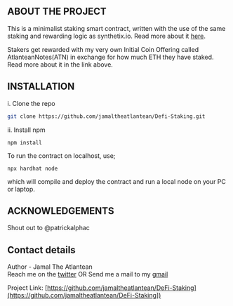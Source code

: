 ## ABOUT THE PROJECT

This is a minimalist staking smart contract, written with the use of the same staking and rewarding logic as synthetix.io.
Read more about it [here](https://docs.synthetix.io/integrations/staking).


Stakers get rewarded with my very own Initial Coin Offering called AtlanteanNotes(ATN) in exchange for how much ETH they have staked. Read more about it in the link above.

## INSTALLATION
  i. Clone the repo
  ```sh
  git clone https://github.com/jamaltheatlantean/Defi-Staking.git
  ```
  ii. Install npm
  ```
  npm install
  ```
  
To run the contract on localhost, use;
 ```
 npx hardhat node
 ```
 which will compile and deploy the contract and run a local node on your PC or laptop.



## ACKNOWLEDGEMENTS

Shout out to @patrickalphac

## Contact details

Author - Jamal The Atlantean                                                                                                                           
Reach me on the [twitter](https://twitter.com/ThatAtlantean) OR
Send me a mail to my [gmail](https://gmail.com/jamaltheatlantean@gmail.com)

Project Link: [https://github.com/jamaltheatlantean/DeFi-Staking](https://github.com/jamaltheatlantean/DeFi-Staking])

